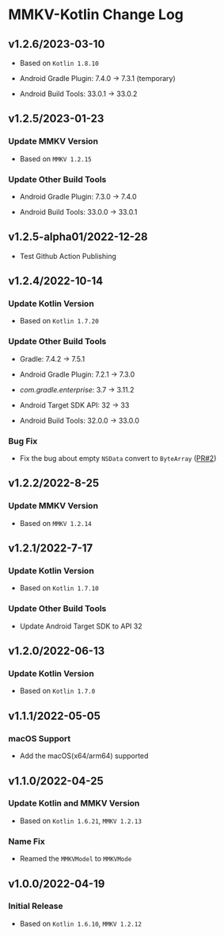 # MMKV-Kotlin Change Log

## v1.2.6/2023-03-10

* Based on `Kotlin 1.8.10`

* Android Gradle Plugin: 7.4.0 -> 7.3.1 (temporary)
* Android Build Tools: 33.0.1 -> 33.0.2

## v1.2.5/2023-01-23

### Update MMKV Version

* Based on `MMKV 1.2.15`

### Update Other Build Tools

* Android Gradle Plugin: 7.3.0 -> 7.4.0

* Android Build Tools: 33.0.0 -> 33.0.1

## v1.2.5-alpha01/2022-12-28

* Test Github Action Publishing

## v1.2.4/2022-10-14

### Update Kotlin Version

* Based on `Kotlin 1.7.20`

### Update Other Build Tools

* Gradle: 7.4.2 -> 7.5.1

* Android Gradle Plugin: 7.2.1 -> 7.3.0

* *com.gradle.enterprise*: 3.7 -> 3.11.2

* Android Target SDK API: 32 -> 33

* Android Build Tools: 32.0.0 -> 33.0.0

### Bug Fix

* Fix the bug about empty `NSData` convert to `ByteArray` ([PR#2](https://github.com/ctripcorp/mmkv-kotlin/pull/2))

## v1.2.2/2022-8-25

### Update MMKV Version

* Based on `MMKV 1.2.14`

## v1.2.1/2022-7-17

### Update Kotlin Version

* Based on `Kotlin 1.7.10`

### Update Other Build Tools

* Update Android Target SDK to API 32

## v1.2.0/2022-06-13

### Update Kotlin Version

* Based on `Kotlin 1.7.0`

## v1.1.1/2022-05-05

### macOS Support

* Add the macOS(x64/arm64) supported

## v1.1.0/2022-04-25

### Update Kotlin and MMKV Version

* Based on `Kotlin 1.6.21`, `MMKV 1.2.13`

### Name Fix

* Reamed the `MMKVModel` to `MMKVMode`

## v1.0.0/2022-04-19

### Initial Release

* Based on `Kotlin 1.6.10`, `MMKV 1.2.12`